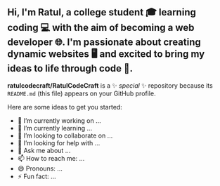 ## Hi, I'm Ratul, a college student 🎓 learning coding 💻 with the aim of becoming a web developer 🌐. I'm passionate about creating dynamic websites 🖥️ and excited to bring my ideas to life through code 🚀.

**ratulcodecraft/RatulCodeCraft** is a ✨ _special_ ✨ repository because its `README.md` (this file) appears on your GitHub profile.

Here are some ideas to get you started:

- 🔭 I’m currently working on ...
- 🌱 I’m currently learning ...
- 👯 I’m looking to collaborate on ...
- 🤔 I’m looking for help with ...
- 💬 Ask me about ...
- 📫 How to reach me: ...
- 😄 Pronouns: ...
- ⚡ Fun fact: ...

